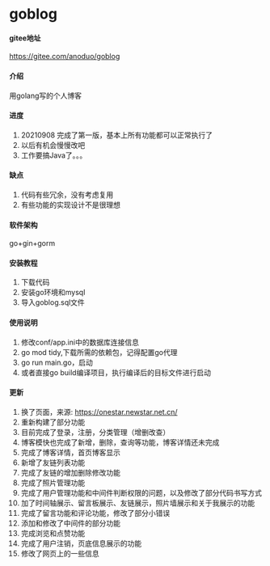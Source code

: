 # goblog

#### gitee地址
https://gitee.com/anoduo/goblog

#### 介绍
用golang写的个人博客

#### 进度
1.  20210908 完成了第一版，基本上所有功能都可以正常执行了
2.  以后有机会慢慢改吧
3.  工作要搞Java了。。。

#### 缺点
1.  代码有些冗余，没有考虑复用
2.  有些功能的实现设计不是很理想

#### 软件架构
go+gin+gorm


#### 安装教程

1.  下载代码
2.  安装go环境和mysql
3.  导入goblog.sql文件

#### 使用说明

1.  修改conf/app.ini中的数据库连接信息
2.  go mod tidy,下载所需的依赖包，记得配置go代理
3.  go run main.go，启动
4.  或者直接go build编译项目，执行编译后的目标文件进行启动

#### 更新
1.  换了页面，来源: https://onestar.newstar.net.cn/
2.  重新构建了部分功能
3.  目前完成了登录，注册，分类管理（增删改查）
4.  博客模快也完成了新增，删除，查询等功能，博客详情还未完成
5.  完成了博客详情，首页博客显示
6.  新增了友链列表功能
7.  完成了友链的增加删除修改功能
8.  完成了照片管理功能
9.  完成了用户管理功能和中间件判断权限的问题，以及修改了部分代码书写方式
10. 加了时间轴展示、留言板展示、友链展示，照片墙展示和关于我展示的功能
11. 完成了留言功能和评论功能，修改了部分小错误
12. 添加和修改了中间件的部分功能
13. 完成浏览和点赞功能
14. 完成了用户注销，页底信息展示的功能
15. 修改了网页上的一些信息





